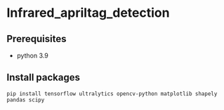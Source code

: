 # Infrared_apriltag_detection

## Prerequisites
- python 3.9

## Install packages
```
pip install tensorflow ultralytics opencv-python matplotlib shapely pandas scipy
